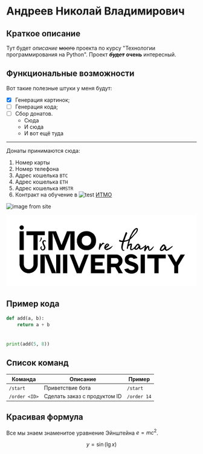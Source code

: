 # Андреев Николай Владимирович

## Краткое описание

Тут будет *описание* ~~моего~~ проекта по курсу "Технологии программирования на Python". Проект ***~~будет~~*** **очень** интересный.

## Функциональные возможности

Вот такие полезные штуки у меня будут:

* [x] Генерация картинок;
* [ ] Генерация кода;
* [ ] Сбор донатов.
  * Сюда
  * И сюда
  * И вот ещё туда

---

Донаты принимаются сюда:

1. Номер карты
2. Номер телефона
3. Адрес кошелька `BTC`
4. Адрес кошелька `ETH`
5. Адрес кошелька `HMSTR`
6. Контракт на обучение в ![test](https://itmo.ru/pic/favicon.ico) [ИТМО](https://itmo.ru/)

![image from site](https://itmo.ru/file/pages/213/slogan_na_plashke_belyy-01.png)

![local image](img.png)

## Пример кода

```python
def add(a, b):
    return a + b


print(add(5, 8))
```

## Список команд

| Команда       | Описание                     | Пример      |
|---------------|------------------------------|-------------|
| `/start`      | Приветствие бота             | `/start`    |
| `/order <ID>` | Сделать заказ с продуктом ID | `/order 14` |

## Красивая формула

Все мы знаем знаменитое уравнение Эйнштейна $e = mc^2$.

$$
y = \sin(\lg{x})
$$
